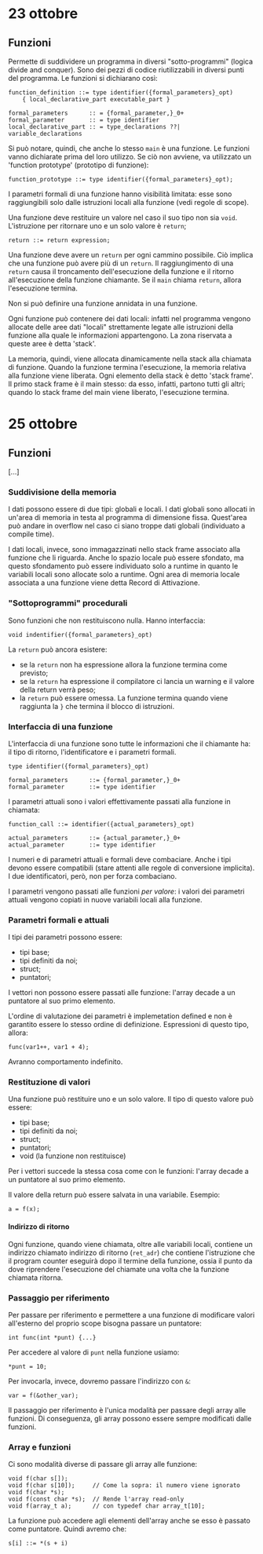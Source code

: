 # 23 ottobre

## Funzioni
Permette di suddividere un programma in diversi "sotto-programmi" (logica divide
and conquer). Sono dei pezzi di codice riutilizzabili in diversi punti del 
programma. Le funzioni si dichiarano così:

    function_definition ::= type identifier({formal_parameters}_opt) 
        { local_declarative_part executable_part }

    formal_parameters      :: = {formal_parameter,}_0+
    formal_parameter       :: = type identifier
    local_declarative_part :: = type_declarations ??| variable_declarations

Si può notare, quindi, che anche lo stesso `main` è una funzione. Le funzioni
vanno dichiarate prima del loro utilizzo. Se ciò non avviene, va utilizzato un
'function prototype' (prototipo di funzione):

    function_prototype ::= type identifier({formal_parameters}_opt);

I parametri formali di una funzione hanno visibilità limitata: esse sono
raggiungibili solo dalle istruzioni locali alla funzione (vedi regole di scope).

Una funzione deve restituire un valore nel caso il suo tipo non sia `void`. 
L'istruzione per ritornare uno e un solo valore è `return`;

    return ::= return expression;

Una funzione deve avere un `return` per ogni cammino possibile. Ciò implica che
una funzione può avere più di un `return`. Il raggiungimento di una `return`
causa il troncamento dell'esecuzione della funzione e il ritorno all'esecuzione
della funzione chiamante. Se il `main` chiama `return`, allora l'esecuzione 
termina.

Non si può definire una funzione annidata in una funzione.

Ogni funzione può contenere dei dati locali: infatti nel programma vengono
allocate delle aree dati "locali" strettamente legate alle istruzioni della 
funzione alla quale le informazioni appartengono. La zona riservata a queste
aree è detta 'stack'.

La memoria, quindi, viene allocata dinamicamente nella stack alla chiamata di
funzione. Quando la funzione termina l'esecuzione, la memoria relativa alla 
funzione viene liberata. Ogni elemento della stack è detto 'stack frame'. Il
primo stack frame è il main stesso: da esso, infatti, partono tutti gli altri;
quando lo stack frame del main viene liberato, l'esecuzione termina.

# 25 ottobre

## Funzioni
[...]

### Suddivisione della memoria
I dati possono essere di due tipi: globali e locali. I dati globali sono allocati
in un'area di memoria in testa al programma di dimensione fissa. Quest'area può
andare in overflow nel caso ci siano troppe dati globali (individuato a compile 
time).

I dati locali, invece, sono immagazzinati nello stack frame associato alla
funzione che li riguarda. Anche lo spazio locale può essere sfondato, ma questo 
sfondamento può essere individuato solo a runtime in quanto le variabili locali 
sono allocate solo a runtime. Ogni area di memoria locale associata a una
funzione viene detta Record di Attivazione.

### "Sottoprogrammi" procedurali
Sono funzioni che non restituiscono nulla. Hanno interfaccia:

    void indentifier({formal_parameters}_opt)

La `return` può ancora esistere:

- se la `return` non ha espressione allora la funzione termina come previsto;
- se la `return` ha espressione il compilatore ci lancia un warning e il valore
    della return verrà peso;
- la `return` può essere omessa. La funzione termina quando viene raggiunta
    la `}` che termina il blocco di istruzioni.

### Interfaccia di una funzione
L'interfaccia di una funzione sono tutte le informazioni che il chiamante
ha: il tipo di ritorno, l'identificatore e i parametri formali.

    type identifier({formal_parameters}_opt)

    formal_parameters      ::= {formal_parameter,}_0+
    formal_parameter       ::= type identifier

I parametri attuali sono i valori effettivamente passati alla funzione in
chiamata:

    function_call ::= identifier({actual_parameters}_opt)

    actual_parameters      ::= {actual_parameter,}_0+
    actual_parameter       ::= type identifier

I numeri e di parametri attuali e formali deve combaciare. Anche i tipi devono
essere compatibili (stare attenti alle regole di conversione implicita). I due 
identificatori, però, non per forza combaciano.

I parametri vengono passati alle funzioni *per valore*: i valori dei parametri
attuali vengono copiati in nuove variabili locali alla funzione.

### Parametri formali e attuali
I tipi dei parametri possono essere:

- tipi base;
- tipi definiti da noi;
- struct;
- puntatori;

I vettori non possono essere passati alle funzione: l'array decade a un puntatore
al suo primo elemento.

L'ordine di valutazione dei parametri è implemetation defined e non è garantito
essere lo stesso ordine di definizione. Espressioni di questo tipo, allora:

    func(var1++, var1 + 4);

Avranno comportamento indefinito.

### Restituzione di valori
Una funzione può restituire uno e un solo valore. Il tipo di questo valore può 
essere:

- tipi base;
- tipi definiti da noi;
- struct;
- puntatori;
- void (la funzione non restituisce)

Per i vettori succede la stessa cosa come con le funzioni: l'array decade a un
puntatore al suo primo elemento.

Il valore della return può essere salvata in una variabile. Esempio:

    a = f(x);

#### Indirizzo di ritorno
Ogni funzione, quando viene chiamata, oltre alle variabili locali, contiene un
indirizzo chiamato indirizzo di ritorno (`ret_adr`) che contiene l'istruzione 
che il program counter eseguirà dopo il termine della funzione, ossia il punto 
da dove riprendere l'esecuzione del chiamate una volta che la funzione chiamata
ritorna.

### Passaggio per riferimento
Per passare per riferimento e permettere a una funzione di modificare valori
all'esterno del proprio scope bisogna passare un puntatore:

    int func(int *punt) {...}

Per accedere al valore di `punt` nella funzione usiamo:

    *punt = 10;

Per invocarla, invece, dovremo passare l'indirizzo con `&`:

    var = f(&other_var);

Il passaggio per riferimento è l'unica modalità  per passare degli array alle 
funzioni. Di conseguenza, gli array possono essere sempre modificati dalle
funzioni.

### Array e funzioni
Ci sono modalità diverse di passare gli array alle funzione:

    void f(char s[]);
    void f(char s[10]);     // Come la sopra: il numero viene ignorato
    void f(char *s);
    void f(const char *s);  // Rende l'array read-only
    void f(array_t a);      // con typedef char array_t[10];

La funzione può accedere agli elementi dell'array anche se esso è passato come
puntatore. Quindi avremo che:

    s[i] ::= *(s + i)

